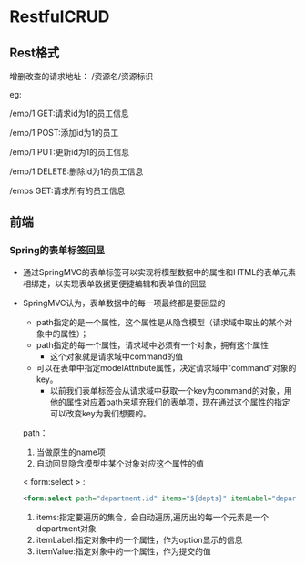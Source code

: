 # RestfulCRUD

## Rest格式

增删改查的请求地址： 	/资源名/资源标识

eg:

/emp/1	GET:请求id为1的员工信息

/emp/1	POST:添加id为1的员工

/emp/1	PUT:更新id为1的员工信息

/emp/1	DELETE:删除id为1的员工信息

/emps	  GET:请求所有的员工信息

## 前端

### Spring的表单标签回显

- 通过SpringMVC的表单标签可以实现将模型数据中的属性和HTML的表单元素相绑定，以实现表单数据更便捷编辑和表单值的回显

- SpringMVC认为，表单数据中的每一项最终都是要回显的

  - path指定的是一个属性，这个属性是从隐含模型（请求域中取出的某个对象中的属性）；
  - path指定的每一个属性，请求域中必须有一个对象，拥有这个属性
    - 这个对象就是请求域中command的值 
  - 可以在表单中指定modelAttribute属性，决定请求域中"command"对象的key。
    - 以前我们表单标签会从请求域中获取一个key为command的对象，用他的属性对应着path来填充我们的表单项，现在通过这个属性的指定可以改变key为我们想要的。

  path：

  1. 当做原生的name项
  2. 自动回显隐含模型中某个对象对应这个属性的值

  < form:select > :

  ```xml
  <form:select path="department.id" items="${depts}" itemLabel="departmentName" itemValue="id"></form:select>
  ```

  

  1. items:指定要遍历的集合，会自动遍历,遍历出的每一个元素是一个department对象
  2. itemLabel:指定对象中的一个属性，作为option显示的信息
  3. itemValue:指定对象中的一个属性，作为提交的值


